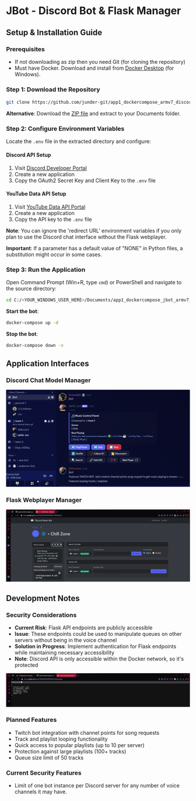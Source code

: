# JBot - Discord Bot & Flask Manager

## Setup & Installation Guide

### Prerequisites
- If not downloading as zip then you need Git (for cloning the repository) 
- Must have Docker. Download and install from [Docker Desktop](https://www.docker.com/products/docker-desktop/) (for Windows).  
  
### Step 1: Download the Repository
```bash
git clone https://github.com/junder-git/app1_dockercompose_armv7_discordbot_flaskmanager.git
```
**Alternative**: Download the [ZIP file](https://github.com/junder-git/app1_dockercompose_armv7_discordbot_flaskmanager/archive/refs/heads/main.zip) and extract to your Documents folder.

### Step 2: Configure Environment Variables
Locate the `.env` file in the extracted directory and configure:

#### Discord API Setup
1. Visit [Discord Developer Portal](https://discord.com/developers)
2. Create a new application
3. Copy the OAuth2 Secret Key and Client Key to the `.env` file

#### YouTube Data API Setup
1. Visit [YouTube Data API Portal](https://developers.google.com/youtube/v3)
2. Create a new application
3. Copy the API key to the `.env` file

**Note**: You can ignore the 'redirect URL' environment variables if you only plan to use the Discord chat interface without the Flask webplayer.

**Important**: If a parameter has a default value of "NONE" in Python files, a substitution might occur in some cases.

### Step 3: Run the Application
Open Command Prompt (Win+R, type `cmd`) or PowerShell and navigate to the source directory:

```bash
cd C:/<YOUR_WINDOWS_USER_HERE>/Documents/app1_dockercompose_jbot_armv7_discordbot_flaskmanager/source
```

**Start the bot**:
```bash
docker-compose up -d
```

**Stop the bot**:
```bash
docker-compose down -v
```

## Application Interfaces

### Discord Chat Model Manager
![Discord Chat Interface](source/READMEresources/discord_chat_model_example.png)

### Flask Webplayer Manager
![Flask Webplayer Interface](source/READMEresources/flask_webapp_example.png)

## Development Notes

### Security Considerations
- **Current Risk**: Flask API endpoints are publicly accessible
- **Issue**: These endpoints could be used to manipulate queues on other servers without being in the voice channel
- **Solution in Progress**: Implement authentication for Flask endpoints while maintaining necessary accessibility
- **Note**: Discord API is only accessible within the Docker network, so it's protected

![Flask Endpoints](source/READMEresources/flask_endpoints.png)

### Planned Features
- Twitch bot integration with channel points for song requests
- Track and playlist looping functionality
- Quick access to popular playlists (up to 10 per server)
- Protection against large playlists (100+ tracks)
- Queue size limit of 50 tracks
    
### Current Security Features
- Limit of one bot instance per Discord server for any number of voice channels it may have.  
